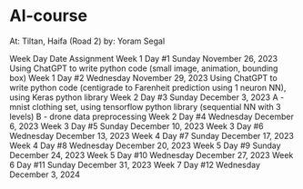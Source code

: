 # AI-course
At:      Tiltan, Haifa (Road 2)
by:      Yoram Segal

Week    Day     Date                            Assignment
Week 1  Day #1  Sunday November 26, 2023        Using ChatGPT to write python code (small image, animation, bounding box) 
Week 1  Day #2  Wednesday November 29, 2023     Using ChatGPT to write python code (centigrade to Farenheit prediction using 1 neuron NN), using Keras python library
Week 2  Day #3  Sunday December 3, 2023         A - mnist clothing set, using tensorflow python library (sequential NN with 3 levels)
                                                B - drone data preprocessing 
Week 2  Day #4  Wednesday December 6, 2023
Week 3  Day #5  Sunday December 10, 2023
Week 3  Day #6  Wednesday December 13, 2023
Week 4  Day #7  Sunday December 17, 2023
Week 4  Day #8  Wednesday December 20, 2023
Week 5  Day #9  Sunday December 24, 2023
Week 5  Day #10  Wednesday December 27, 2023
Week 6  Day #11  Sunday December 31, 2023
Week 7  Day #12  Wednesday December 3, 2024
